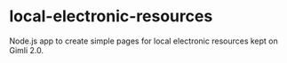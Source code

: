 # local-electronic-resources
Node.js app to create simple pages for local electronic resources kept on Gimli 2.0.
